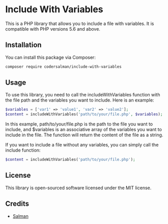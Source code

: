 # Include With Variables

This is a PHP library that allows you to include a file with variables. It is compatible with PHP versions 5.6 and above.

## Installation

You can install this package via Composer:

```bash
composer require codersalman/include-with-variables
```

## Usage
To use this library, you need to call the includeWithVariables function with the file path and the variables you want to include.  Here is an example:

```php 
$variables = ['var1' => 'value1', 'var2' => 'value2'];
$content = includeWithVariables('path/to/your/file.php', $variables);
```
In this example, path/to/your/file.php is the path to the file you want to include, and $variables is an associative array of the variables you want to include in the file.  The function will return the content of the file as a string.

If you want to include a file without any variables, you can simply call the include function:

```php 
$content = includeWithVariables('path/to/your/file.php');
```

## License
This library is open-sourced software licensed under the MIT license.

## Credits
- [Salman](https://github.com/codersalman)


